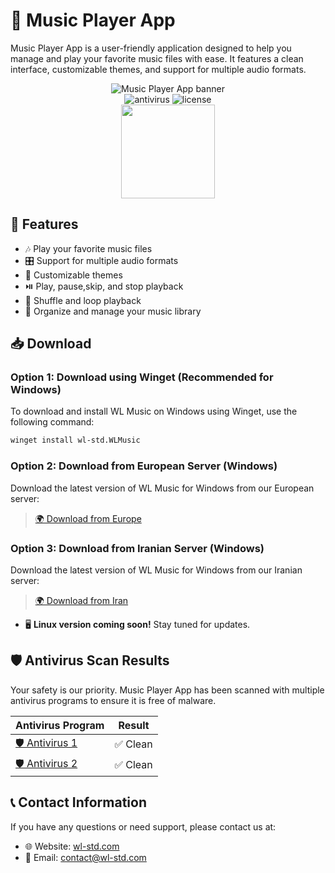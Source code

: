 # 🎵 Music Player App

Music Player App is a user-friendly application designed to help you manage and play your favorite music files with ease. It features a clean interface, customizable themes, and support for multiple audio formats.

<p align="center">
    <img src="https://wl-std.com/assets/image/banner/wl-music.svg" alt="Music Player App banner"><br>
    <img src="https://img.shields.io/badge/Antivirus-PASS-wlstdgreencolor" alt="antivirus" >
    <img src="https://img.shields.io/badge/License-Custom Proprietary License-blue" alt="license" ><br>
     <a href="https://pooriya.wl-std.com/donate"><img class="img-fluid" width=150 src="https://coffeebede.ir/DashboardTemplateV2/app-assets/images/banner/default-yellow.svg" /></a>
</p>

## 🚀 Features

- 🎶 Play your favorite music files
- 🎛️ Support for multiple audio formats
- 🎨 Customizable themes
- ⏯️ Play, pause,skip, and stop playback
- 🔄 Shuffle and loop playback
- 📂 Organize and manage your music library

## 📥 Download

### Option 1: Download using Winget (Recommended for Windows)

To download and install WL Music on Windows using Winget, use the following command:

```sh
winget install wl-std.WLMusic
```

### Option 2: Download from European Server (Windows)

Download the latest version of WL Music for Windows from our European server:

> [🌍 Download from Europe](https://dl1.wl-std.com/WL%20Music%20Installer.exe)

### Option 3: Download from Iranian Server (Windows)

Download the latest version of WL Music for Windows from our Iranian server:

> [🌍 Download from Iran](https://dl2.wl-std.com/WL%20Music%20Installer.exe)

- 🖥️ **Linux version coming soon!** Stay tuned for updates.

## 🛡️ Antivirus Scan Results

Your safety is our priority. Music Player App has been scanned with multiple antivirus programs to ensure it is free of malware.

| Antivirus Program | Result |
|-------------------|--------|
| [🛡️ Antivirus 1](https://www.virustotal.com/gui/url/c45a24b7454b26176e8591b345c85136b29de4f8d7bbfafa2ed2dbab342e83e4?nocache=1) | ✅ Clean  |
| [🛡️ Antivirus 2](https://www.virustotal.com/gui/url/dd14d9cfe7ead464696f28adbee9199444fac5d57663c6d5ee5f2eb7c61f3223?nocache=1) | ✅ Clean  |

## 📞 Contact Information

If you have any questions or need support, please contact us at:
- 🌐 Website: [wl-std.com](https://wl-std.com)
- 📧 Email: [contact@wl-std.com](mailto:contact@wl-std.com)
